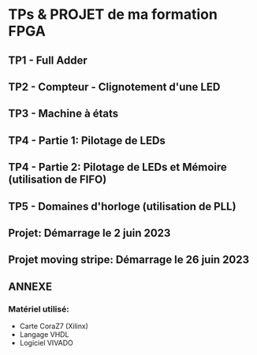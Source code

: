 # TPs & PROJET de ma formation FPGA

## TP1 - Full Adder
## TP2 - Compteur - Clignotement d'une LED
## TP3 - Machine à états
## TP4 - Partie 1: Pilotage de LEDs
## TP4 - Partie 2: Pilotage de LEDs et Mémoire (utilisation de FIFO)
## TP5 - Domaines d'horloge (utilisation de PLL)
## Projet: Démarrage le 2 juin 2023
## Projet moving stripe: Démarrage le 26 juin 2023

## ANNEXE
### Matériel utilisé:
* Carte CoraZ7 (Xilinx)
* Langage VHDL
* Logiciel VIVADO
